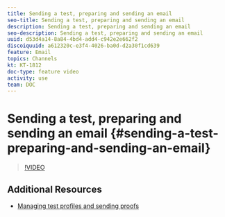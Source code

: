 ```yaml
---
title: Sending a test, preparing and sending an email 
seo-title: Sending a test, preparing and sending an email 
description: Sending a test, preparing and sending an email 
seo-description: Sending a test, preparing and sending an email 
uuid: d53d4a14-8a84-4bd4-add4-c942e2e662f2
discoiquuid: a612320c-e3f4-4026-ba0d-d2a30f1cd639
feature: Email  
topics: Channels
kt: KT-1812
doc-type: feature video
activity: use
team: DOC
---
```


# Sending a test, preparing and sending an email {#sending-a-test-preparing-and-sending-an-email}

>[!VIDEO](https://video.tv.adobe.com/v/24013/)

## Additional Resources

* [Managing test profiles and sending proofs](https://helpx.adobe.com/campaign/standard/sending/using/managing-test-profiles-and-sending-proofs.html)
